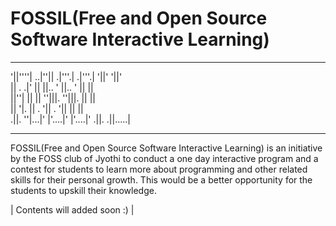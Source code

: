 # FOSSIL(Free and Open Source Software Interactive Learning) 

---

'||''''|  ..|''||    .|'''.|   .|'''.|  '||' '||'      
 ||  .   .|'    ||   ||..  '   ||..  '   ||   ||       
 ||''|   ||      ||   ''|||.    ''|||.   ||   ||       
 ||      '|.     || .     '|| .     '||  ||   ||       
.||.      ''|...|'  |'....|'  |'....|'  .||. .||.....| 
                                                       
---                                     

FOSSIL(Free and Open Source Software Interactive Learning) is an initiative by the FOSS club of Jyothi to conduct a one day interactive program and a contest for students to learn more about programming and other related skills for their personal growth.  This would be a better opportunity for the students to upskill their knowledge.  

| Contents will added soon :) 
| 

